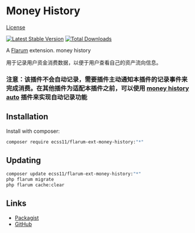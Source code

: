 # Money History

[License](https://github.com/Ecss11/flarum-ext-money-history/blob/master/LICENSE.md) 

[![Latest Stable Version](https://img.shields.io/packagist/v/mattoid/flarum-ext-money-history.svg)](https://packagist.org/packages/ecss11/flarum-ext-money-history) 
[![Total Downloads](https://img.shields.io/packagist/dt/mattoid/flarum-ext-money-history.svg)](https://packagist.org/packages/ecss11/flarum-ext-money-history)

A [Flarum](http://flarum.org) extension. money history

用于记录用户资金消费数据，以便于用户查看自己的资产流向信息。

### 注意：该插件不会自动记录，需要插件主动通知本插件的记录事件来完成消费。在其他插件为适配本插件之前，可以使用 [money history auto](https://github.com/Mattoids/flarum-ext-money-history-auto) 插件来实现自动记录功能

## Installation

Install with composer:

```sh
composer require ecss11/flarum-ext-money-history:"*"
```

## Updating

```sh
composer update ecss11/flarum-ext-money-history:"*"
php flarum migrate
php flarum cache:clear
```

## Links

- [Packagist](https://packagist.org/packages/ecss11/flarum-ext-money-history)
- [GitHub](https://github.com/Ecss11/flarum-ext-money-history)
